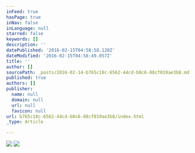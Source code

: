 ```yaml
---
inFeed: true
hasPage: true
inNav: false
inLanguage: null
starred: false
keywords: []
description: ''
datePublished: '2016-02-15T04:58:58.120Z'
dateModified: '2016-02-15T04:58:49.057Z'
title: ''
author: []
sourcePath: _posts/2016-02-14-b765c18c-6562-44cd-b0c6-88cf019ae3b8.md
published: true
authors: []
publisher:
  name: null
  domain: null
  url: null
  favicon: null
url: b765c18c-6562-44cd-b0c6-88cf019ae3b8/index.html
_type: Article

---
```

![](https://the-grid-user-content.s3-us-west-2.amazonaws.com/c0846503-edac-4256-8a7c-841c5c67dc71.jpg)
![](https://the-grid-user-content.s3-us-west-2.amazonaws.com/203f8785-743a-4105-9599-a6b8b8f26e04.jpg)